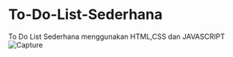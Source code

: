# To-Do-List-Sederhana
To Do List Sederhana menggunakan HTML,CSS dan JAVASCRIPT
![Capture](https://user-images.githubusercontent.com/121668350/218366260-0ae328cd-23d3-4763-ad5d-7ddc1189cf79.PNG)

